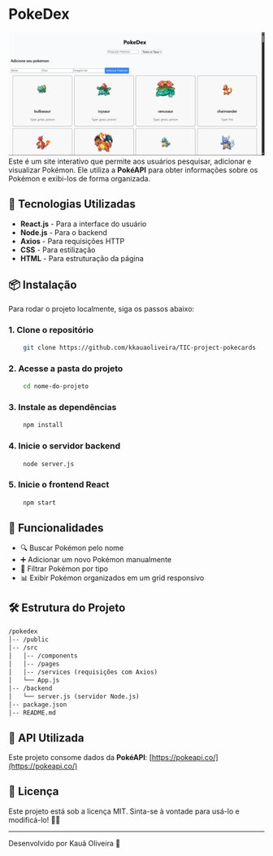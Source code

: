 # PokeDex
![](https://github.com/kkauaoliveira/TIC-project-pokecards/blob/main/image/poke.png)
Este é um site interativo que permite aos usuários pesquisar, adicionar e visualizar Pokémon. Ele utiliza a **PokéAPI** para obter informações sobre os Pokémon e exibi-los de forma organizada.

## 🚀 Tecnologias Utilizadas

- **React.js** - Para a interface do usuário
- **Node.js** - Para o backend
- **Axios** - Para requisições HTTP
- **CSS** - Para estilização
- **HTML** - Para estruturação da página

## 📦 Instalação

Para rodar o projeto localmente, siga os passos abaixo:

### 1. Clone o repositório
```sh
    git clone https://github.com/kkauaoliveira/TIC-project-pokecards 
```

### 2. Acesse a pasta do projeto
```sh
    cd nome-do-projeto
```

### 3. Instale as dependências
```sh
    npm install
```

### 4. Inicie o servidor backend
```sh
    node server.js
```

### 5. Inicie o frontend React
```sh
    npm start
```

## 📌 Funcionalidades
- 🔍 Buscar Pokémon pelo nome
- ➕ Adicionar um novo Pokémon manualmente
- 📜 Filtrar Pokémon por tipo
- 📊 Exibir Pokémon organizados em um grid responsivo

## 🛠 Estrutura do Projeto
```
/pokedex
│-- /public
│-- /src
│   │-- /components
│   │-- /pages
│   │-- /services (requisições com Axios)
│   └── App.js
│-- /backend
│   └── server.js (servidor Node.js)
│-- package.json
│-- README.md
```

## 🔗 API Utilizada
Este projeto consome dados da **PokéAPI**:
[https://pokeapi.co/](https://pokeapi.co/)

## 📜 Licença
Este projeto está sob a licença MIT. Sinta-se à vontade para usá-lo e modificá-lo! 🐱‍👤

---
Desenvolvido por Kauã Oliveira 🚀

